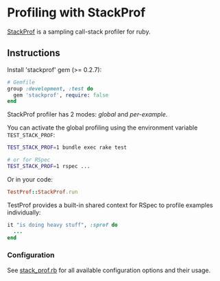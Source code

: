 # Profiling with StackProf

[StackProf](https://github.com/tmm1/stackprof) is a sampling call-stack profiler for ruby.

## Instructions

Install 'stackprof' gem (>= 0.2.7):

```ruby
# Gemfile
group :development, :test do
  gem 'stackprof', require: false
end
```

StackProf profiler has 2 modes: _global_ and _per-example_.

You can activate the global profiling using the environment variable `TEST_STACK_PROF`:

```sh
TEST_STACK_PROF=1 bundle exec rake test

# or for RSpec
TEST_STACK_PROF=1 rspec ...
```

Or in your code:

```ruby
TestProf::StackProf.run
```

TestProf provides a built-in shared context for RSpec to profile examples individually:

```ruby
it "is doing heavy stuff", :sprof do
  ...
end
```

### Configuration

See [stack_prof.rb](https://github.com/palkan/test-prof/tree/master/lib/test_prof/stack_prof.rb) for all available configuration options and their usage.
